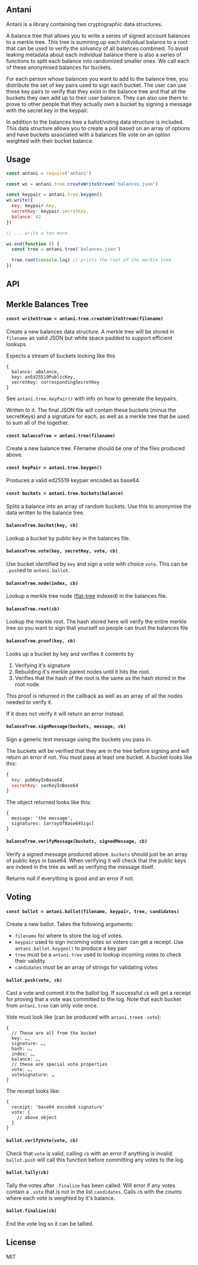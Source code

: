 ## Antani

Antani is a library containing two cryptographic data structures.

A balance tree that allows you to write a series of signed account balances to a merkle tree. This tree is summing up each
individual balance to a root that can be used to verify the solvancy of all balances combined. To avoid leaking metadata
about each individual balance there is also a series of functions to split each balance into randomized smaller ones.
We call each of these anonymised balances for buckets.

For each person whose balances you want to add to the balance tree, you distribute the set of key pairs used to sign
each bucket. The user can use these key pairs to verify that they exist in the balance tree and that all the buckets
they own add up to their user balance. They can also use them to prove to other people that they actually own a bucket
by signing a message with the secret key in the keypair.

In addition to the balances tree a ballot/voting data structure is included. This data structure allows you to create a
poll based on an array of options and have buckets associated with a balances file vote on an option weighted with their bucket balance.

## Usage

```js
const antani = require('antani')

const ws = antani.tree.createWriteStream('balances.json')

const keypair = antani.tree.keygen()
ws.write({
  key: keypair.key,
  secretKey: keypair.secretKey,
  balance: 42
})

// ... write a ton more

ws.end(function () {
  const tree = antani.tree('balances.json')

  tree.root(console.log) // prints the root of the merkle tree
})
```

## API

## Merkle Balances Tree

#### `const writeStream = antani.tree.createWriteStream(filename)`

Create a new balances data structure. A merkle tree will be stored in `filename` as
valid JSON but white space padded to support efficient lookups.

Expects a stream of buckets looking like this

```
{
  balance: aBalance,
  key: anEd25519PublicKey,
  secretKey: correspondingSecretKey
}
```

See `antani.tree.keyPair()` with info on how to generate the keypairs.

Written to it. The final JSON file will contain these buckets (minus the secretKeys) and a signature for each, as
well as a merkle tree that be used to sum all of the together.

#### `const balanceTree = antani.tree(filename)`

Create a new balance tree. Filename should be one of the files produced above.

#### `const keyPair = antani.tree.keygen()`

Produces a valid ed25519 keypair encoded as base64.

#### `const buckets = antani.tree.buckets(balance)`

Splits a balance into an array of random buckets. Use this to anonymise the data written to the balance tree.

#### `balanceTree.bucket(key, cb)`

Lookup a bucket by public key in the balances file.

#### `balanceTree.vote(key, secretKey, vote, cb)`

Use bucket identified by `key` and sign a vote with choice `vote`. This can
be `.push`ed to `antani.ballot`.

#### `balanceTree.node(index, cb)`

Lookup a merkle tree node ([flat-tree](https://github.com/mafintosh/flat-tree) indexed) in the balances file.

#### `balanceTree.root(cb)`

Lookup the merkle root. The hash stored here will verify the entire merkle tree so you want to sign that yourself
so people can trust the balances file

#### `balanceTree.proof(key, cb)`

Looks up a bucket by key and verifies it contents by

1. Verifying it's signature
1. Rebuilding it's merkle parent nodes until it hits the root.
1. Verifies that the hash of the root is the same as the hash stored in the root node.

This proof is returned in the callback as well as an array of all the nodes needed to verify it.

If it does not verify it will return an error instead.

#### `balanceTree.signMessage(buckets, message, cb)`

Sign a generic text message using the buckets you pass in.

The buckets will be verified that they are in the tree before signing and will return an error if not.
You must pass at least one bucket. A bucket looks like this:

```js
{
  key: pubKeyInBase64,
  secretKey: secKeyInBase64
}
```

The object returned looks like this:

```
{
  message: 'the message',
  signatures: [arrayOfBase64Sigs]
}
```

#### `balanceTree.verifyMessage(buckets, signedMessage, cb)`

Verify a signed message produced above. `buckets` should just be an array of public keys in base64.
When verifying it will check that the public keys are indeed in the tree as well as verifying the message itself.

Returns null if everything is good and an error if not.

## Voting

#### `const ballot = antani.ballot(filename, keypair, tree, candidates)`

Create a new ballot. Takes the following arguments:

* `filename` for where to store the log of votes.
* `keypair` used to sign incoming votes so voters can get a receipt. Use `antani.ballot.keygen()` to produce a key pair
* `tree` must be a `antani.tree` used to lookup incoming votes to check their validity.
* `candidates` must be an array of strings for validating votes

#### `ballot.push(vote, cb)`

Cast a vote and commit it to the ballot log. If successful `cb` will get a
receipt for proving that a vote was committed to the log. Note that each
bucket from `antani.tree` can only vote once.

Vote must look like (can be produced with `antani.tree`s `.vote`):

```
{
  // These are all from the bucket
  key: …,
  signature: …,
  hash: …,
  index: …,
  balance: …,
  // these are special vote properties
  vote: …,
  voteSignature: …
}
```

The receipt looks like:

```
{
  receipt: 'base64 encoded signature'
  vote: {
    // above object
  }
}
```

#### `ballot.verifyVote(vote, cb)`

Check that `vote` is valid, calling `cb` with an error if anything is invalid.
`ballot.push` will call this function before committing any votes to the log.


#### `ballot.tally(cb)`

Tally the votes after `.finalize` has been called. Will error if any votes
contain a `.vote` that is not in the list `candidates`. Calls `cb` with the
counts where each vote is weighted by it's balance.

#### `ballot.finalize(cb)`

End the vote log so it can be tallied.

## License

MIT
